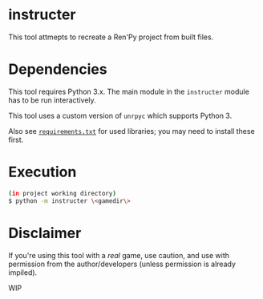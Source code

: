 # instructer

This tool attmepts to recreate a Ren'Py project from built files.

# Dependencies

This tool requires Python 3.x.
The main module in the `instructer` module has to be run interactively. 

This tool uses a custom version of `unrpyc` which supports Python 3.

Also see [`requirements.txt`](requirements.txt) for used libraries; you may need to install these first.

# Execution

```bash
(in project working directory)
$ python -m instructer \<gamedir\>
```

# Disclaimer

If you're using this tool with a *real* game, use caution, and use with permission from the author/developers
(unless permission is already impiled).

WIP
